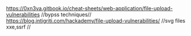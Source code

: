 https://0xn3va.gitbook.io/cheat-sheets/web-application/file-upload-vulnerabilities   //bypss techniques//
https://blog.intigriti.com/hackademy/file-upload-vulnerabilities/  //svg files xxe,ssrf //
